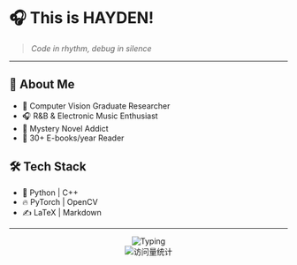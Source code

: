 # 🎧 This is HAYDEN! 
> *Code in rhythm, debug in silence*  

---

## 🚀 About Me 
- 🌱 Computer Vision Graduate Researcher
- 🎧 R&B & Electronic Music Enthusiast 
- 🔎 Mystery Novel Addict 
- 📖 30+ E-books/year Reader

## 🛠️ Tech Stack 
- 🐍 Python | C++ 
- 🔥 PyTorch | OpenCV
- ✍️ LaTeX | Markdown 

---

<div align="center">
  <img src="https://readme-typing-svg.demolab.com?font=JetBrains+Mono&weight=600&size=22&pause=1000&color=7EE787&center=true&vCenter=true&width=435&lines=while(!succeed)+%7B+debug();+%7D" alt="Typing" />
  <br>
  <img src="https://komarev.com/ghpvc/?username=yourname&label=Blog+Views&color=0e75b6&style=flat" alt="访问量统计" />
</div>
